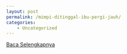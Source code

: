 ```yaml
---
layout: post
permalink: /mimpi-ditinggal-ibu-pergi-jauh/
categories:
    - Uncategorized
---
```


[Baca Selengkapnya](/10)